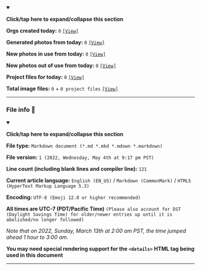 <details open><summary><p lang="en"><b>Click/tap here to expand/collapse this section</b></p></summary>

**Orgs created today:** `0` [`[View]`](/NewOrgs/2022/04_April/README.md#2022-may-4th)

**Generated photos from today:** `0` [`[View]`](/OrganizationGraphics/ByDate/2022/May/04/Generated/)

**New photos in use from today:** `0` [`[View]`](/OrganizationGraphics/ByDate/2022/May/04/Used/)

**New photos out of use from today:** `0` [`[View]`](/OrganizationGraphics/ByDate/2022/May/04/Unused/)

**Project files for today:** `0` [`[View]`](/OrganizationGraphics/ByDate/2022/May/04/Unused/Project_Files/)

**Total image files:** `0` + `0 project files` [`[View]`](/OrganizationGraphics/ByDate/2022/May/04/)

<!-- TODO
NTS: If there are no project files for a week, don't remove the counter, just blank it (set it to 0)
!-->

</details>

***

### File info 📜

<details open><summary><p lang="en"><b>Click/tap here to expand/collapse this section</b></p></summary>

**File type:** `Markdown document (*.md *.mkd *.mdown *.markdown)`

**File version:** `1 (2022, Wednesday, May 4th at 9:17 pm PST)`

**Line count (including blank lines and compiler line):** `121`

**Current article language:** `English (EN_US)` / `Markdown (CommonMark)` / `HTML5 (HyperText Markup Language 5.3)`

**Encoding:** `UTF-8 (Emoji 12.0 or higher recommended)`

**All times are UTC-7 (PDT/Pacific Time)** `(Please also account for DST (Daylight Savings Time) for older/newer entries up until it is abolished/no longer followed)`

_Note that on 2022, Sunday, March 13th at 2:00 am PST, the time jumped ahead 1 hour to 3:00 am._

**You may need special rendering support for the `<details>` HTML tag being used in this document**

</details>

***
